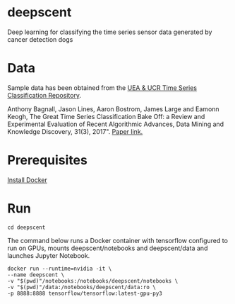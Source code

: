 # deepscent
Deep learning for classifying the time series sensor data generated by cancer detection dogs

# Data
Sample data has been obtained from the [UEA & UCR Time Series 
Classification Repository](http://www.timeseriesclassification.com 
"timeseriesclassification.com").

 Anthony Bagnall, Jason Lines, Aaron Bostrom, James Large and Eamonn 
 Keogh, The Great Time Series Classification Bake Off: a Review and 
 Experimental Evaluation of Recent Algorithmic Advances, Data Mining 
 and Knowledge Discovery, 31(3), 2017". [Paper link.](https://link.springer.com/article/10.1007/s10618-016-0483-9 
 "Bagnall et al. (2017)")

# Prerequisites
[Install Docker](https://www.docker.com "Docker homepage")

# Run
```
cd deepscent
```
The command below runs a Docker container with tensorflow configured to 
run on GPUs, mounts deepscent/notebooks and deepscent/data and launches 
Jupyter Notebook.
```
docker run --runtime=nvidia -it \
--name deepscent \
-v "$(pwd)"/notebooks:/notebooks/deepscent/notebooks \
-v "$(pwd)"/data:/notebooks/deepscent/data:ro \
-p 8888:8888 tensorflow/tensorflow:latest-gpu-py3
```

